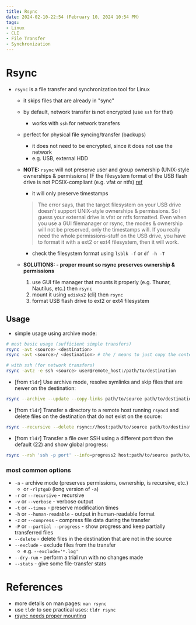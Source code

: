 ```yaml
---
title: Rsync
date: 2024-02-10-22:54 (February 10, 2024 10:54 PM)
tags:
- Linux
- CLI
- File Transfer
- Synchronization
---
```


# Rsync
- `rsync` is a file transfer and synchronization tool for Linux
  - it skips files that are already in "sync"
  - by default, network transfer is not encrypted (use `ssh` for that)
    - works with `ssh` for network transfers
  - perfect for physical file syncing/transfer (backups)
    - it does not need to be encrypted, since it does not use the network
    - e.g. USB, external HDD
  - **NOTE:** `rsync` will not preserve user and group ownership (UNIX-style ownerships & permissions) IF the filesystem format of the USB flash drive is not POSIX-compliant (e.g. vfat or ntfs) [ref](https://www.reddit.com/r/linuxquestions/comments/slnv4q/comment/hvscc6u/?utm_source=share&utm_medium=web2x&context=3)
    - it will only preserve timestamps
    > The error says, that the target filesystem on your USB drive doesn't support UNIX-style ownerships & permissions. So I guess your external drive is vfat or ntfs formatted. Even when you use a GUI filemanager or rsync, the modes & ownership will not be preserved, only the timestamps will. If you really need the whole permissions-stuff on the USB drive, you have to format it with a ext2 or ext4 filesystem, then it will work.
    - check the filesystem format using `lsblk -f` or `df -h -T`

  - **SOLUTIONS: - proper mount so rsync preserves ownership & permissions**
    1. use GUI file manager that mounts it properly (e.g. Thunar, Nautilus, etc.) then `rsync`
    2. mount it using `udisks2` (cli) then `rsync`
    3. format USB flash drive to ext2 or ext4 filesystem

## Usage
- simple usage using archive mode:
```bash
# most basic usage (sufficient simple transfers)
rsync -avt <source> <destination>
rsync -avt <source>/ <destination> # the / means to just copy the contents of the directory

# with ssh (for network transfers)
rsync -avtz -e ssh <source> user@remote_host:/path/to/destination
```

- [from `tldr`] Use archive mode, resolve symlinks and skip files that are newer on the destination:
```bash
rsync --archive --update --copy-links path/to/source path/to/destination
```

- [from `tldr`] Transfer a directory to a remote host running `rsyncd` and delete files on the destination that do not exist on the source:
```bash
rsync --recursive --delete rsync://host:path/to/source path/to/destination
```

- [from `tldr`] Transfer a file over SSH using a different port than the default (22) and show global progress:
```bash
rsync --rsh 'ssh -p port' --info=progress2 host:path/to/source path/to/destination
```


### most common options
- `-a` - archive mode (preserves permissions, ownership, is recursive, etc.)
  - or `-rlptgoD` (long version of `-a`)
- `-r` or `--recursive` - recursive
- `-v` or `--verbose` - verbose output
- `-t` or `--times` - preserve modification times
- `-h` or `--human-readable` - output in human-readable format
- `-z` or `--compress` - compress file data during the transfer
- `-P` or `--partial --progress` - show progress and keep partially transferred files
- `--delete` - delete files in the destination that are not in the source
- `--exclude` - exclude files from the transfer
  - e.g. `--exclude='*.log'`
- `--dry-run` - perform a trial run with no changes made
- `--stats` - give some file-transfer stats

# References
- more details on man pages: `man rsync`
- use `tldr` to see practical uses: `tldr rsync`
- [rsync needs proper mounting](https://www.reddit.com/r/linuxquestions/comments/slnv4q/comment/hvscc6u/?utm_source=share&utm_medium=web2x&context=3)
